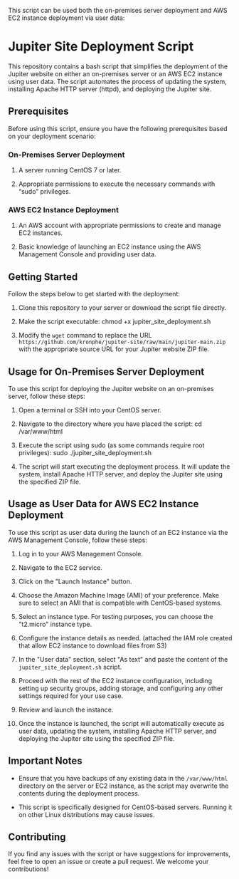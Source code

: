 This script can be used both the on-premises server deployment and AWS EC2 instance deployment via user data:

# Jupiter Site Deployment Script

This repository contains a bash script that simplifies the deployment of the Jupiter website on either an on-premises server or an AWS EC2 instance using user data. The script automates the process of updating the system, installing Apache HTTP server (httpd), and deploying the Jupiter site.

## Prerequisites

Before using this script, ensure you have the following prerequisites based on your deployment scenario:

### On-Premises Server Deployment

1. A server running CentOS 7 or later.

2. Appropriate permissions to execute the necessary commands with “sudo” privileges.

### AWS EC2 Instance Deployment

1. An AWS account with appropriate permissions to create and manage EC2 instances.

2. Basic knowledge of launching an EC2 instance using the AWS Management Console and providing user data.

## Getting Started

Follow the steps below to get started with the deployment:

1. Clone this repository to your server or download the script file directly.

2. Make the script executable:
   chmod +x jupiter_site_deployment.sh

3. Modify the `wget` command to replace the URL `https://github.com/kronphe/jupiter-site/raw/main/jupiter-main.zip` with the appropriate source URL for your Jupiter website ZIP file.

## Usage for On-Premises Server Deployment

To use this script for deploying the Jupiter website on an on-premises server, follow these steps:

1. Open a terminal or SSH into your CentOS server.

2. Navigate to the directory where you have placed the script:
   cd /var/www/html

3. Execute the script using sudo (as some commands require root privileges):
   sudo ./jupiter_site_deployment.sh

4. The script will start executing the deployment process. It will update the system, install Apache HTTP server, and deploy the Jupiter site using the specified ZIP file.

## Usage as User Data for AWS EC2 Instance Deployment

To use this script as user data during the launch of an EC2 instance via the AWS Management Console, follow these steps:

1. Log in to your AWS Management Console.

2. Navigate to the EC2 service.

3. Click on the "Launch Instance" button.

4. Choose the Amazon Machine Image (AMI) of your preference. Make sure to select an AMI that is compatible with CentOS-based systems.

5. Select an instance type. For testing purposes, you can choose the "t2.micro" instance type.

6. Configure the instance details as needed.
(attached the IAM role created that allow EC2 instance to download files from S3)

7. In the "User data" section, select "As text" and paste the content of the `jupiter_site_deployment.sh` script.

8. Proceed with the rest of the EC2 instance configuration, including setting up security groups, adding storage, and configuring any other settings required for your use case.

9. Review and launch the instance.

10. Once the instance is launched, the script will automatically execute as user data, updating the system, installing Apache HTTP server, and deploying the Jupiter site using the specified ZIP file.

## Important Notes

- Ensure that you have backups of any existing data in the `/var/www/html` directory on the server or EC2 instance, as the script may overwrite the contents during the deployment process.

- This script is specifically designed for CentOS-based servers. Running it on other Linux distributions may cause issues.

## Contributing

If you find any issues with the script or have suggestions for improvements, feel free to open an issue or create a pull request. We welcome your contributions!
